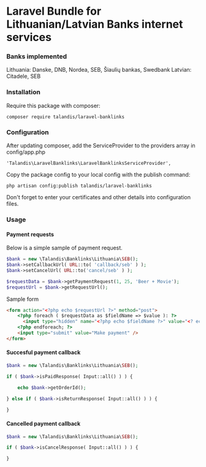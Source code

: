 # Laravel Bundle for Lithuanian/Latvian Banks internet services

### Banks implemented

Lithuania: Danske, DNB, Nordea, SEB, Šiaulių bankas, Swedbank
Latvian: Citadele, SEB

### Installation


Require this package with composer:

```
composer require talandis/laravel-banklinks
```

### Configuration


After updating composer, add the ServiceProvider to the providers array in config/app.php

```
'Talandis\LaravelBanklinks\LaravelBanklinksServiceProvider',
```

Copy the package config to your local config with the publish command:

```
php artisan config:publish talandis/laravel-banklinks
```

Don't forget to enter your certificates and other details into configuration files.

### Usage

#### Payment requests

Below is a simple sample of payment request.

```php
$bank = new \Talandis\Banklinks\Lithuania\SEB();
$bank->setCallbackUrl( URL::to( 'callback/seb' ) );
$bank->setCancelUrl( URL::to('cancel/seb' ) );

$requestData = $bank->getPaymentRequest(1, 25, 'Beer + Movie');
$requestUrl = $bank->getRequestUrl();
```

Sample form

```html
<form action="<?php echo $requestUrl ?>" method="post">
    <?php foreach ( $requestData as $fieldName => $value ): ?>
      <input type="hidden" name="<?php echo $fieldName ?>" value="<? echo $value ?>" />
    <?php endforeach; ?>
    <input type="submit" value="Make payment" />
</form>
```

#### Succesful payment callback

```php
$bank = new \Talandis\Banklinks\Lithuania\SEB();

if ( $bank->isPaidResponse( Input::all() ) ) {

    echo $bank->getOrderId();

} else if ( $bank->isReturnResponse( Input::all() ) ) {

}
```

#### Cancelled payment callback

```php
$bank = new \Talandis\Banklinks\Lithuania\SEB();

if ( $bank->isCancelResponse( Input::all() ) ) {

}
```
